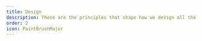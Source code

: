 ```yaml
---
title: Design
description: These are the principles that shape how we design all the experiences across the Shopify admin.
order: 2
icon: PaintBrushMajor
---
```

